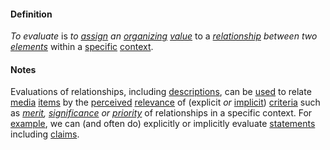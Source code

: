 #### Definition

*To evaluate* is *to [assign](https://github.com/gcassel/Modular-Organization-Terminology/blob/master/terms/assign.md) an [organizing](https://github.com/gcassel/Modular-Organization-Terminology/blob/master/terms/organize.md) [value](https://github.com/gcassel/Modular-Organization-Terminology/blob/master/terms/value.md)* to a *[relationship](https://github.com/gcassel/Modular-Organization-Terminology/blob/master/terms/relate.md) between two [elements](https://github.com/gcassel/Modular-Organization-Terminology/blob/master/terms/element.md)* within a [specific](https://github.com/gcassel/Modular-Organization-Terminology/blob/master/terms/specific.md) [context](https://github.com/gcassel/Modular-Organization-Terminology/blob/master/terms/context.md).

#### Notes

Evaluations of relationships, including [descriptions](https://github.com/gcassel/Modular-Organization-Terminology/blob/master/terms/describe.md), can be [used](https://github.com/gcassel/Modular-Organization-Terminology/blob/master/terms/use.md) to relate [media](https://github.com/gcassel/Modular-Organization-Terminology/blob/master/terms/media.md) [items](https://github.com/gcassel/Modular-Organization-Terminology/blob/master/terms/item.md) by the [perceived](https://github.com/gcassel/Modular-Organization-Terminology/blob/master/terms/perceive.md) [relevance](https://github.com/gcassel/Modular-Organization-Terminology/blob/master/terms/relevance.md) of (explicit *or* [implicit](https://github.com/gcassel/Modular-Organization-Terminology/blob/master/terms/imply.md)) [criteria](https://github.com/gcassel/Modular-Organization-Terminology/blob/master/terms/criterion.md) such as *[merit](https://github.com/gcassel/Modular-Organization-Terminology/blob/master/terms/merit.md), [significance](https://github.com/gcassel/Modular-Organization-Terminology/blob/master/terms/significance.md) or [priority](https://github.com/gcassel/Modular-Organization-Terminology/blob/master/terms/priority.md)* of relationships in a specific context.  For [example](https://github.com/gcassel/Modular-Organization-Terminology/blob/master/terms/example.md), we can (and often do) explicitly or implicitly evaluate [statements](https://github.com/gcassel/Modular-Organization-Terminology/blob/master/terms/state.md) including [claims](https://github.com/gcassel/Modular-Organization-Terminology/blob/master/terms/claim.md).
